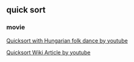 ## quick sort

### movie
[Quicksort with Hungarian folk dance by youtube](http://www.youtube.com/watch?v=ywWBy6J5gz8)

[Quicksort Wiki Article by youtube](http://www.youtube.com/watch?v=bIT3WjvoORU)
